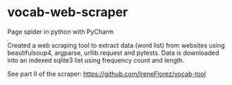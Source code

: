 # vocab-web-scraper
Page spider in python with PyCharm

Created a web scraping tool to extract data (word list) from websites using beautifulsoup4, argparse, urllib.request and pytests. 
Data is downloaded into an indexed sqlite3 list using frequency count and length. 

See part II of the scraper: https://github.com/IreneFlorez/vocab-tool
